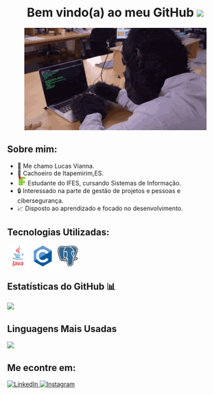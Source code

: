 <h1 align = "center">
  Bem vindo(a) ao meu GitHub 
  <img src="https://media.giphy.com/media/hvRJCLFzcasrR4ia7z/giphy.gif" width="30">
</h1>
<p align = "center">
  <img src="giphy.gif" width="425px">
</p>

## Sobre mim:
- 🧠 Me chamo Lucas Vianna.
- 📍 Cachoeiro de Itapemirim,ES.
- <img src = "IFES.png " width = "20px" >  Estudante do IFES, cursando Sistemas de Informação. 
- 🔒 Interessado na parte de gestão de projetos e pessoas e cibersegurança.
- 📈 Disposto ao aprendizado e focado no desenvolvimento.

## Tecnologias Utilizadas:
<div>
  <img src="https://github.com/devicons/devicon/blob/master/icons/java/java-original-wordmark.svg" title="Java" alt="Java" width="50" height="50"/>&nbsp;
  <img src="https://github.com/devicons/devicon/blob/master/icons/c/c-original.svg" title="C" alt="C" width="50" height="50"/>&nbsp;
  <img src="https://github.com/devicons/devicon/blob/master/icons/postgresql/postgresql-original.svg" title="PostgreSQL" alt="PostgreSQL" width="50" height="50"/>

</div>

## Estatísticas do GitHub 📊

<img height = "200em" src="https://github-readme-stats.vercel.app/api?username=LucasVSS04&show_icons=true&show_icons=true&theme=bear&count_private=true" />

## Linguagens Mais Usadas

<img height = "200em" src="https://github-readme-stats.vercel.app/api/top-langs/?username=LucasVSS04&show_icons=true&theme=bear&count_private=true"/>

## Me econtre em:
<p align="left">
 <a href="https://www.linkedin.com/in/lucas-vianna-silva-sartorato-41447a29a/opportunities/job-opportunities/details/?profileUrn=urn%3Ali%3Afs_normalized_profile%3AACoAAEhUDNABzCHW3z_BpfnzPC3_w8dz2glkVH8&trackingCode=opento_sprofile_details&trk=opento_sprofile_details" title="LinkedIn">
  <img src="https://img.shields.io/badge/-Linkedin-0e76a8?style=flat-square&logo=Linkedin&logoColor=white" alt="LinkedIn"  height="30"/>
</a>
<a href="https://www.instagram.com/lucas_sartorato/" title="Instagram">
  <img src="https://img.shields.io/badge/-Instagram-DF0174?style=flat-square&labelColor=DF0174&logo=instagram&logoColor=white" alt="Instagram" height="30"/>
</a>
</p>
